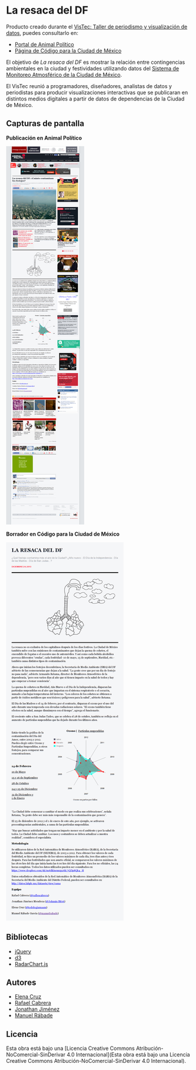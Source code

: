 La resaca del DF
================

Producto creado durante el [VisTec: Taller de periodismo y visualización
de datos](http://labplc.mx/vistec/), puedes consultarlo en:

- [Portal de Animal
  Político](http://www.animalpolitico.com/2013/12/la-resaca-del-df-cuanto-contaminan-los-festejos/)
- [Página de Código para la Ciudad de
  México](http://codigo.labplc.mx/vistec/aire/)

El objetivo de *La resaca del DF* es mostrar la relación entre
contingencias ambientales en la ciudad y festividades utilizando datos del
[Sistema de Monitoreo Atmosférico de la Ciudad de
México](http://www.aire.df.gob.mx).

El VisTec reunió a programadores, diseñadores, analistas de datos y
periodistas para producir visualizaciones interactivas que se publicaran
en distintos medios digitales a partir de datos de dependencias de la
Ciudad de México.

Capturas de pantalla
--------------------

**Publicación en Animal Político**

![Publicación en Animal Político](/doc/la_resaca_del_df_nota.png?raw=true)

**Borrador en Código para la Ciudad de México**

![Draft Código para la Ciudad de México](/doc/la_resaca_del_df_draft.png?raw=true)

Bibliotecas
-----------

- [jQuery](http://jquery.com/)
- [d3](http://d3js.org/)
- [RadarChart.js](http://github.com/alangrafu/radar-chart-d3)

Autores
-------

- [Elena Cruz](http://twitter.com/todologiamaam)
- [Rafael Cabrera](http://twitter.com/raflescabrera)
- [Jonathan Jiménez](http://twitter.com/johnniejm06)
- [Manuel Rábade](http://twitter.com/manuelrabade)

Licencia
--------

Esta obra está bajo una [Licencia Creative Commons
Atribución-NoComercial-SinDerivar 4.0 Internacional](Esta obra está bajo
una Licencia Creative Commons Atribución-NoComercial-SinDerivar 4.0
Internacional).
